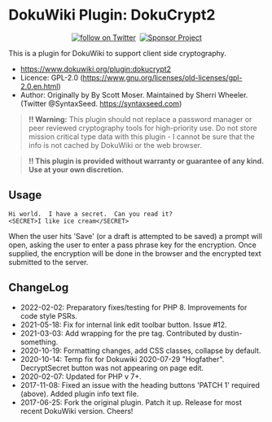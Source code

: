 # DokuWiki Plugin: DokuCrypt2

<div align="center">
    <a href="https://twitter.com/intent/follow?screen_name=syntaxseed">
        <img src="https://img.shields.io/twitter/follow/syntaxseed.svg?style=social&logo=twitter"
            alt="follow on Twitter"></a>&nbsp;&nbsp;<a href="https://syntaxseed.com/about/donate"><img src="https://img.shields.io/badge/Sponsor-Project-blue" alt="Sponsor Project" /></a>
</div>

This is a plugin for DokuWiki to support client side cryptography.

* https://www.dokuwiki.org/plugin:dokucrypt2
* Licence: GPL-2.0 (https://www.gnu.org/licenses/old-licenses/gpl-2.0.en.html)
* Author: Originally by By Scott Moser. Maintained by Sherri Wheeler. (Twitter @SyntaxSeed. https://syntaxseed.com)

> **!! Warning:** This plugin should not replace a password manager or peer reviewed cryptography tools for high-priority use. Do not store mission critical type data with this plugin - I cannot be sure that the info is not cached by DokuWiki or the web browser.

> **!! This plugin is provided without warranty or guarantee of any kind. Use at your own discretion.**

## Usage

```
Hi world.  I have a secret.  Can you read it?
<SECRET>I like ice cream</SECRET>
```

When the user hits 'Save' (or a draft is attempted to be saved) a prompt will open, asking the user to enter a pass phrase key for the encryption. Once supplied, the encryption will be done in the browser and the encrypted text submitted to the server.

## ChangeLog

* 2022-02-02: Preparatory fixes/testing for PHP 8. Improvements for code style PSRs.
* 2021-05-18: Fix for internal link edit toolbar button. Issue #12.
* 2021-03-03: Add wrapping for the pre tag. Contributed by dustin-something.
* 2020-10-19: Formatting changes, add CSS classes, collapse by default.
* 2020-10-14: Temp fix for Dokuwiki 2020-07-29 "Hogfather". DecryptSecret button was not appearing on page edit.
* 2020-02-07: Updated for PHP v 7+.
* 2017-11-08: Fixed an issue with the heading buttons 'PATCH 1' required (above). Added plugin info text file.
* 2017-06-25: Fork the original plugin. Patch it up. Release for most recent DokuWiki version. Cheers!
